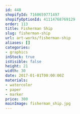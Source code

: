 ```yaml
---
id: 448
shopifyId: 7160659771497
shopifyOptionId: 41114768769129
order: 113
title: Fisherman Ship
slug: fisherman-ship
url: art-works/fisherman-ship
aliases: []
categories:
- graphics
inStock: true
isVisible: false
height: 21
width: 30
date: 2017-01-01T00:00:00Z
materials:
- watercolor
- paper
- marker
price: 300
mainImage: fisherman_ship.jpg
---
```

